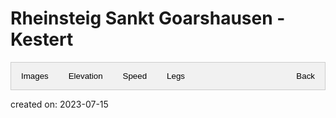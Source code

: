 
<!--copied from https://www.w3schools.com/howto/howto_js_tabs.asp-->
<style>
/* Style the tab */
.tab {
    overflow: hidden;
    border: 1px solid #ccc;
    background-color: #f1f1f1;
    max-width: 1500px;
}

/* Style the buttons that are used to open the tab content */
.tab button {
    background-color: inherit;
    float: left;
    border: none;
    outline: none;
    cursor: pointer;
    padding: 14px 16px;
    transition: 0.3s;
}
.nav{
    float: right !important; 
}

/* Change background color of buttons on hover */
.tab button:hover {
    background-color: #ddd;
}

/* Create an active/current tablink class */
.tab button.active {
    background-color: #ccc;
}

/* Style the tab content */
.tabcontent {
    display: none;
    padding: 6px 12px;
    border: 1px solid #ccc;
    border-top: none;
    background-image: url('map.svg');
    background-size: contain;
    background-origin: content-box;
    background-repeat: no-repeat;
    max-width: 1476px;
}
.createdwith{
    float: right;
    font-size: 9px;
}
</style>
<h1>Rheinsteig Sankt Goarshausen - Kestert</h1>
<div class="tab">
    <button class="tablinks" onclick="openMap(event, 'picture')" id="defaultOpen">Images</button>
    <button class="tablinks" onclick="openMap(event, 'elevation')">Elevation</button>
    <button class="tablinks" onclick="openMap(event, 'speed')">Speed</button>
    <button class="tablinks" onclick="openMap(event, 'leg')">Legs</button>
    <button class="nav" onclick="navBack(event)">Back</button>
</div>

<!-- Tab content -->
<div id="picture" class="tabcontent">
    <embed src="./picture.svg"/>
    <p class="createdwith">Maps created with <a href="https://www.openstreetmap.org/#map=12/50.170904/7.6827535000000005">OpenStreetMap</a> from 2023-07-05</p>
</div>

<div id="leg" class="tabcontent">
    <embed src="./legs.svg"/>
    <p class="createdwith">Maps created with <a href="https://www.openstreetmap.org/#map=12/50.170904/7.6827535000000005">OpenStreetMap</a> from 2023-07-05</p>
</div>

<div id="elevation" class="tabcontent">
    <embed src="./elevation.svg"/>
    <p class="createdwith">Maps created with <a href="https://www.openstreetmap.org/#map=12/50.170904/7.6827535000000005">OpenStreetMap</a> from 2023-07-05</p>
</div>
<div id="speed" class="tabcontent">
    <embed src="./speed.svg"/>
    <p class="createdwith">Maps created with <a href="https://www.openstreetmap.org/#map=12/50.170904/7.6827535000000005">OpenStreetMap</a> from 2023-07-05</p>
</div>

<p class="creation_date">created on: 2023-07-15</p>
<script>
    function navBack(evt){
        window.location.href = '..';
    }
    function openMap(evt, cityName) {
        // Declare all variables
        var i, tabcontent, tablinks;

        // Get all elements with class="tabcontent" and hide them
        tabcontent = document.getElementsByClassName("tabcontent");
        for (i = 0; i < tabcontent.length; i++) {
            tabcontent[i].style.display = "none";
        }

        // Get all elements with class="tablinks" and remove the class "active"
        tablinks = document.getElementsByClassName("tablinks");
        for (i = 0; i < tablinks.length; i++) {
            tablinks[i].className = tablinks[i].className.replace(" active", "");
        }

        // Show the current tab, and add an "active" class to the button that opened the tab
        document.getElementById(cityName).style.display = "block";
        evt.currentTarget.className += " active";
    }
    document.getElementById("defaultOpen").click();
</script> 